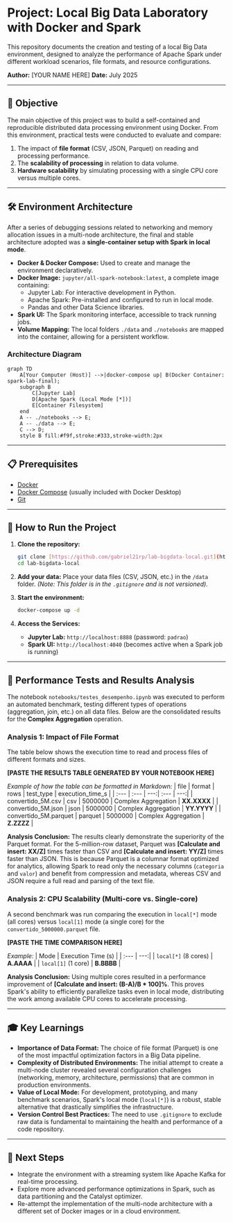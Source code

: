 # Project: Local Big Data Laboratory with Docker and Spark

This repository documents the creation and testing of a local Big Data environment, designed to analyze the performance of Apache Spark under different workload scenarios, file formats, and resource configurations.

**Author:** [YOUR NAME HERE]
**Date:** July 2025

---

## 🎯 Objective

The main objective of this project was to build a self-contained and reproducible distributed data processing environment using Docker. From this environment, practical tests were conducted to evaluate and compare:

1.  The impact of **file format** (CSV, JSON, Parquet) on reading and processing performance.
2.  The **scalability of processing** in relation to data volume.
3.  **Hardware scalability** by simulating processing with a single CPU core versus multiple cores.

---

## 🛠️ Environment Architecture

After a series of debugging sessions related to networking and memory allocation issues in a multi-node architecture, the final and stable architecture adopted was a **single-container setup with Spark in local mode**.

* **Docker & Docker Compose:** Used to create and manage the environment declaratively.
* **Docker Image:** `jupyter/all-spark-notebook:latest`, a complete image containing:
    * Jupyter Lab: For interactive development in Python.
    * Apache Spark: Pre-installed and configured to run in local mode.
    * Pandas and other Data Science libraries.
* **Spark UI:** The Spark monitoring interface, accessible to track running jobs.
* **Volume Mapping:** The local folders `./data` and `./notebooks` are mapped into the container, allowing for a persistent workflow.

### Architecture Diagram

```mermaid
graph TD
    A[Your Computer (Host)] -->|docker-compose up| B(Docker Container: spark-lab-final);
    subgraph B
        C[Jupyter Lab]
        D[Apache Spark (Local Mode [*])]
        E[Container Filesystem]
    end
    A -- ./notebooks --> E;
    A -- ./data --> E;
    C --> D;
    style B fill:#f9f,stroke:#333,stroke-width:2px
```

---

## 📋 Prerequisites

* [Docker](https://www.docker.com/products/docker-desktop/)
* [Docker Compose](https://docs.docker.com/compose/install/) (usually included with Docker Desktop)
* [Git](https://git-scm.com/)

---

## 🚀 How to Run the Project

1.  **Clone the repository:**
    ```bash
    git clone [https://github.com/gabriel21rp/lab-bigdata-local.git](https://github.com/gabriel21rp/lab-bigdata-local.git)
    cd lab-bigdata-local
    ```

2.  **Add your data:** Place your data files (CSV, JSON, etc.) in the `/data` folder. *(Note: This folder is in the `.gitignore` and is not versioned).*

3.  **Start the environment:**
    ```bash
    docker-compose up -d
    ```

4.  **Access the Services:**
    * **Jupyter Lab:** `http://localhost:8888` (password: `padrao`)
    * **Spark UI:** `http://localhost:4040` (becomes active when a Spark job is running)

---

## 🔬 Performance Tests and Results Analysis

The notebook `notebooks/testes_desempenho.ipynb` was executed to perform an automated benchmark, testing different types of operations (aggregation, join, etc.) on all data files. Below are the consolidated results for the **Complex Aggregation** operation.

### Analysis 1: Impact of File Format

The table below shows the execution time to read and process files of different formats and sizes.

**[PASTE THE RESULTS TABLE GENERATED BY YOUR NOTEBOOK HERE]**

*Example of how the table can be formatted in Markdown:*
| file | format | rows | test_type | execution_time_s |
| :--- | :--- | ---:| :--- | ---:|
| convertido_5M.csv | csv | 5000000 | Complex Aggregation | **XX.XXXX** |
| convertido_5M.json | json | 5000000 | Complex Aggregation | **YY.YYYY** |
| convertido_5M.parquet | parquet | 5000000 | Complex Aggregation | **Z.ZZZZ** |

**Analysis Conclusion:**
The results clearly demonstrate the superiority of the Parquet format. For the 5-million-row dataset, Parquet was **[Calculate and insert: XX/Z]** times faster than CSV and **[Calculate and insert: YY/Z]** times faster than JSON. This is because Parquet is a columnar format optimized for analytics, allowing Spark to read only the necessary columns (`categoria` and `valor`) and benefit from compression and metadata, whereas CSV and JSON require a full read and parsing of the text file.

### Analysis 2: CPU Scalability (Multi-core vs. Single-core)

A second benchmark was run comparing the execution in `local[*]` mode (all cores) versus `local[1]` mode (a single core) for the `convertido_5000000.parquet` file.

**[PASTE THE TIME COMPARISON HERE]**

*Example:*
| Mode | Execution Time (s) |
| :--- | ---:|
| `local[*]` (8 cores) | **A.AAAA** |
| `local[1]` (1 core) | **B.BBBB** |

**Analysis Conclusion:**
Using multiple cores resulted in a performance improvement of **[Calculate and insert: (B-A)/B * 100]%**. This proves Spark's ability to efficiently parallelize tasks even in local mode, distributing the work among available CPU cores to accelerate processing.

---

## 🎓 Key Learnings

* **Importance of Data Format:** The choice of file format (Parquet) is one of the most impactful optimization factors in a Big Data pipeline.
* **Complexity of Distributed Environments:** The initial attempt to create a multi-node cluster revealed several configuration challenges (networking, memory, architecture, permissions) that are common in production environments.
* **Value of Local Mode:** For development, prototyping, and many benchmark scenarios, Spark's local mode (`local[*]`) is a robust, stable alternative that drastically simplifies the infrastructure.
* **Version Control Best Practices:** The need to use `.gitignore` to exclude raw data is fundamental to maintaining the health and performance of a code repository.

---

## 🔮 Next Steps

* Integrate the environment with a streaming system like Apache Kafka for real-time processing.
* Explore more advanced performance optimizations in Spark, such as data partitioning and the Catalyst optimizer.
* Re-attempt the implementation of the multi-node architecture with a different set of Docker images or in a cloud environment.
